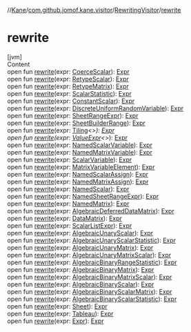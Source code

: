 //[Kane](../../index.md)/[com.github.jomof.kane.visitor](../index.md)/[RewritingVisitor](index.md)/[rewrite](rewrite.md)



# rewrite  
[jvm]  
Content  
open fun [rewrite](rewrite.md)(expr: [CoerceScalar](../../com.github.jomof.kane.sheet/-coerce-scalar/index.md)): [Expr](../../com.github.jomof.kane/-expr/index.md)  
open fun [rewrite](rewrite.md)(expr: [RetypeScalar](../../com.github.jomof.kane/-retype-scalar/index.md)): [Expr](../../com.github.jomof.kane/-expr/index.md)  
open fun [rewrite](rewrite.md)(expr: [RetypeMatrix](../../com.github.jomof.kane/-retype-matrix/index.md)): [Expr](../../com.github.jomof.kane/-expr/index.md)  
open fun [rewrite](rewrite.md)(expr: [ScalarStatistic](../../com.github.jomof.kane/-scalar-statistic/index.md)): [Expr](../../com.github.jomof.kane/-expr/index.md)  
open fun [rewrite](rewrite.md)(expr: [ConstantScalar](../../com.github.jomof.kane/-constant-scalar/index.md)): [Expr](../../com.github.jomof.kane/-expr/index.md)  
open fun [rewrite](rewrite.md)(expr: [DiscreteUniformRandomVariable](../../com.github.jomof.kane/-discrete-uniform-random-variable/index.md)): [Expr](../../com.github.jomof.kane/-expr/index.md)  
open fun [rewrite](rewrite.md)(expr: [SheetRangeExpr](../../com.github.jomof.kane.sheet/-sheet-range-expr/index.md)): [Expr](../../com.github.jomof.kane/-expr/index.md)  
open fun [rewrite](rewrite.md)(expr: [SheetBuilderRange](../../com.github.jomof.kane.sheet/-sheet-builder-range/index.md)): [Expr](../../com.github.jomof.kane/-expr/index.md)  
open fun [rewrite](rewrite.md)(expr: [Tiling](../../com.github.jomof.kane/-tiling/index.md)<*>): [Expr](../../com.github.jomof.kane/-expr/index.md)  
open fun [rewrite](rewrite.md)(expr: [ValueExpr](../../com.github.jomof.kane/-value-expr/index.md)<*>): [Expr](../../com.github.jomof.kane/-expr/index.md)  
open fun [rewrite](rewrite.md)(expr: [NamedScalarVariable](../../com.github.jomof.kane/-named-scalar-variable/index.md)): [Expr](../../com.github.jomof.kane/-expr/index.md)  
open fun [rewrite](rewrite.md)(expr: [NamedMatrixVariable](../../com.github.jomof.kane/-named-matrix-variable/index.md)): [Expr](../../com.github.jomof.kane/-expr/index.md)  
open fun [rewrite](rewrite.md)(expr: [ScalarVariable](../../com.github.jomof.kane/-scalar-variable/index.md)): [Expr](../../com.github.jomof.kane/-expr/index.md)  
open fun [rewrite](rewrite.md)(expr: [MatrixVariableElement](../../com.github.jomof.kane/-matrix-variable-element/index.md)): [Expr](../../com.github.jomof.kane/-expr/index.md)  
open fun [rewrite](rewrite.md)(expr: [NamedScalarAssign](../../com.github.jomof.kane/-named-scalar-assign/index.md)): [Expr](../../com.github.jomof.kane/-expr/index.md)  
open fun [rewrite](rewrite.md)(expr: [NamedMatrixAssign](../../com.github.jomof.kane/-named-matrix-assign/index.md)): [Expr](../../com.github.jomof.kane/-expr/index.md)  
open fun [rewrite](rewrite.md)(expr: [NamedScalar](../../com.github.jomof.kane/-named-scalar/index.md)): [Expr](../../com.github.jomof.kane/-expr/index.md)  
open fun [rewrite](rewrite.md)(expr: [NamedSheetRangeExpr](../../com.github.jomof.kane.sheet/-named-sheet-range-expr/index.md)): [Expr](../../com.github.jomof.kane/-expr/index.md)  
open fun [rewrite](rewrite.md)(expr: [NamedMatrix](../../com.github.jomof.kane/-named-matrix/index.md)): [Expr](../../com.github.jomof.kane/-expr/index.md)  
open fun [rewrite](rewrite.md)(expr: [AlgebraicDeferredDataMatrix](../../com.github.jomof.kane.functions/-algebraic-deferred-data-matrix/index.md)): [Expr](../../com.github.jomof.kane/-expr/index.md)  
open fun [rewrite](rewrite.md)(expr: [DataMatrix](../../com.github.jomof.kane/-data-matrix/index.md)): [Expr](../../com.github.jomof.kane/-expr/index.md)  
open fun [rewrite](rewrite.md)(expr: [ScalarListExpr](../../com.github.jomof.kane/-scalar-list-expr/index.md)): [Expr](../../com.github.jomof.kane/-expr/index.md)  
open fun [rewrite](rewrite.md)(expr: [AlgebraicUnaryScalar](../../com.github.jomof.kane.functions/-algebraic-unary-scalar/index.md)): [Expr](../../com.github.jomof.kane/-expr/index.md)  
open fun [rewrite](rewrite.md)(expr: [AlgebraicUnaryScalarStatistic](../../com.github.jomof.kane.functions/-algebraic-unary-scalar-statistic/index.md)): [Expr](../../com.github.jomof.kane/-expr/index.md)  
open fun [rewrite](rewrite.md)(expr: [AlgebraicUnaryMatrix](../../com.github.jomof.kane.functions/-algebraic-unary-matrix/index.md)): [Expr](../../com.github.jomof.kane/-expr/index.md)  
open fun [rewrite](rewrite.md)(expr: [AlgebraicUnaryMatrixScalar](../../com.github.jomof.kane.functions/-algebraic-unary-matrix-scalar/index.md)): [Expr](../../com.github.jomof.kane/-expr/index.md)  
open fun [rewrite](rewrite.md)(expr: [AlgebraicBinaryRangeStatistic](../../com.github.jomof.kane.functions/-algebraic-binary-range-statistic/index.md)): [Expr](../../com.github.jomof.kane/-expr/index.md)  
open fun [rewrite](rewrite.md)(expr: [AlgebraicBinaryMatrix](../../com.github.jomof.kane.functions/-algebraic-binary-matrix/index.md)): [Expr](../../com.github.jomof.kane/-expr/index.md)  
open fun [rewrite](rewrite.md)(expr: [AlgebraicBinaryMatrixScalar](../../com.github.jomof.kane.functions/-algebraic-binary-matrix-scalar/index.md)): [Expr](../../com.github.jomof.kane/-expr/index.md)  
open fun [rewrite](rewrite.md)(expr: [AlgebraicBinaryScalar](../../com.github.jomof.kane.functions/-algebraic-binary-scalar/index.md)): [Expr](../../com.github.jomof.kane/-expr/index.md)  
open fun [rewrite](rewrite.md)(expr: [AlgebraicBinaryScalarMatrix](../../com.github.jomof.kane.functions/-algebraic-binary-scalar-matrix/index.md)): [Expr](../../com.github.jomof.kane/-expr/index.md)  
open fun [rewrite](rewrite.md)(expr: [AlgebraicBinaryScalarStatistic](../../com.github.jomof.kane.functions/-algebraic-binary-scalar-statistic/index.md)): [Expr](../../com.github.jomof.kane/-expr/index.md)  
open fun [rewrite](rewrite.md)(expr: [Sheet](../../com.github.jomof.kane.sheet/-sheet/index.md)): [Expr](../../com.github.jomof.kane/-expr/index.md)  
open fun [rewrite](rewrite.md)(expr: [Tableau](../../com.github.jomof.kane/-tableau/index.md)): [Expr](../../com.github.jomof.kane/-expr/index.md)  
open fun [rewrite](rewrite.md)(expr: [Expr](../../com.github.jomof.kane/-expr/index.md)): [Expr](../../com.github.jomof.kane/-expr/index.md)  




